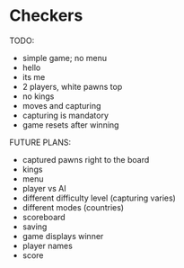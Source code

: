 # Checkers

TODO:

 - simple game; no menu
  - hello
  - its me
 - 2 players, white pawns top
 - no kings
 - moves and capturing
 - capturing is mandatory
 - game resets after winning
 
 FUTURE PLANS:

 - captured pawns right to the board
 - kings
 - menu
 - player vs AI
 - different difficulty level (capturing varies)
 - different modes (countries)
 - scoreboard
 - saving
 - game displays winner
 - player names
 - score
 
